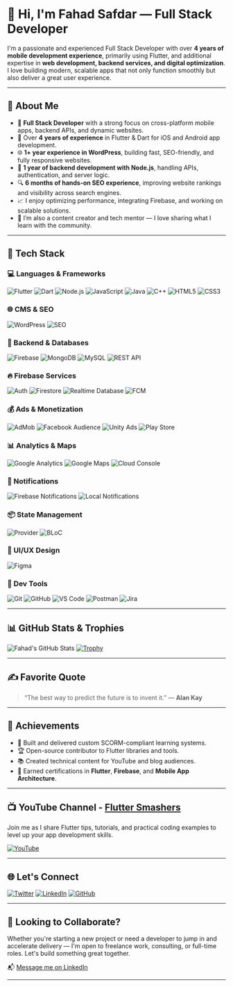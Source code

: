 # 👋 Hi, I'm Fahad Safdar — Full Stack Developer

I'm a passionate and experienced Full Stack Developer with over **4 years of mobile development experience**, primarily using Flutter, and additional expertise in **web development, backend services, and digital optimization**. I love building modern, scalable apps that not only function smoothly but also deliver a great user experience.

---

## 🚀 About Me
- 💼 **Full Stack Developer** with a strong focus on cross-platform mobile apps, backend APIs, and dynamic websites.
- 📱 Over **4 years of experience** in Flutter & Dart for iOS and Android app development.
- 🌐 **1+ year experience in WordPress**, building fast, SEO-friendly, and fully responsive websites.
- 🔧 **1 year of backend development with Node.js**, handling APIs, authentication, and server logic.
- 🔍 **6 months of hands-on SEO experience**, improving website rankings and visibility across search engines.
- 📈 I enjoy optimizing performance, integrating Firebase, and working on scalable solutions.
- 🎤 I’m also a content creator and tech mentor — I love sharing what I learn with the community.

---

## 🧰 Tech Stack

### 💻 Languages & Frameworks
![Flutter](https://img.shields.io/badge/Flutter-02569B?style=for-the-badge&logo=flutter&logoColor=white)
![Dart](https://img.shields.io/badge/Dart-0175C2?style=for-the-badge&logo=dart&logoColor=white)
![Node.js](https://img.shields.io/badge/Node.js-339933?style=for-the-badge&logo=node.js&logoColor=white)
![JavaScript](https://img.shields.io/badge/JavaScript-F7DF1E?style=for-the-badge&logo=javascript&logoColor=black)
![Java](https://img.shields.io/badge/Java-F89820?style=for-the-badge&logo=openjdk&logoColor=white)
![C++](https://img.shields.io/badge/C++-00599C?style=for-the-badge&logo=c%2B%2B&logoColor=white)
![HTML5](https://img.shields.io/badge/HTML5-E34F26?style=for-the-badge&logo=html5&logoColor=white)
![CSS3](https://img.shields.io/badge/CSS3-1572B6?style=for-the-badge&logo=css3&logoColor=white)

### 🌐 CMS & SEO
![WordPress](https://img.shields.io/badge/WordPress-21759B?style=for-the-badge&logo=wordpress&logoColor=white)
![SEO](https://img.shields.io/badge/SEO-00C853?style=for-the-badge&logo=google&logoColor=white)

### 🔧 Backend & Databases
![Firebase](https://img.shields.io/badge/Firebase-FFCA28?style=for-the-badge&logo=firebase&logoColor=black)
![MongoDB](https://img.shields.io/badge/MongoDB-47A248?style=for-the-badge&logo=mongodb&logoColor=white)
![MySQL](https://img.shields.io/badge/MySQL-4479A1?style=for-the-badge&logo=mysql&logoColor=white)
![REST API](https://img.shields.io/badge/REST_API-FF6F00?style=for-the-badge&logo=fastapi&logoColor=white)

### 🔥 Firebase Services
![Auth](https://img.shields.io/badge/Firebase_Auth-FC6C00?style=for-the-badge&logo=firebase&logoColor=white)
![Firestore](https://img.shields.io/badge/Cloud_Firestore-FFB300?style=for-the-badge&logo=googlecloud&logoColor=white)
![Realtime Database](https://img.shields.io/badge/Realtime_Database-F57C00?style=for-the-badge&logo=firebase&logoColor=white)
![FCM](https://img.shields.io/badge/Firebase_Messaging-FFA000?style=for-the-badge&logo=googlemessages&logoColor=white)

### 💰 Ads & Monetization
![AdMob](https://img.shields.io/badge/AdMob-E37400?style=for-the-badge&logo=googleads&logoColor=white)
![Facebook Audience](https://img.shields.io/badge/Facebook_Audience-4267B2?style=for-the-badge&logo=facebook&logoColor=white)
![Unity Ads](https://img.shields.io/badge/Unity_Ads-000000?style=for-the-badge&logo=unity&logoColor=white)
![Play Store](https://img.shields.io/badge/Google_Play-3DDC84?style=for-the-badge&logo=google-play&logoColor=white)

### 📊 Analytics & Maps
![Google Analytics](https://img.shields.io/badge/Google_Analytics-F9AB00?style=for-the-badge&logo=googleanalytics&logoColor=white)
![Google Maps](https://img.shields.io/badge/Google_Maps-4285F4?style=for-the-badge&logo=googlemaps&logoColor=white)
![Cloud Console](https://img.shields.io/badge/Google_Cloud_Console-1A73E8?style=for-the-badge&logo=googlecloud&logoColor=white)

### 🔔 Notifications
![Firebase Notifications](https://img.shields.io/badge/Firebase_Notifications-FC6C00?style=for-the-badge&logo=firebase&logoColor=white)
![Local Notifications](https://img.shields.io/badge/Local_Notifications-3DDC84?style=for-the-badge&logo=android&logoColor=white)

### 📦 State Management
![Provider](https://img.shields.io/badge/Provider-DE3E30?style=for-the-badge&logo=provider&logoColor=white)
![BLoC](https://img.shields.io/badge/BLoC-0098DB?style=for-the-badge&logo=bloc&logoColor=white)

### 🎨 UI/UX Design
![Figma](https://img.shields.io/badge/Figma-F24E1E?style=for-the-badge&logo=figma&logoColor=white)

### 🧰 Dev Tools
![Git](https://img.shields.io/badge/Git-F05032?style=for-the-badge&logo=git&logoColor=white)
![GitHub](https://img.shields.io/badge/GitHub-181717?style=for-the-badge&logo=github&logoColor=white)
![VS Code](https://img.shields.io/badge/VS_Code-007ACC?style=for-the-badge&logo=visualstudiocode&logoColor=white)
![Postman](https://img.shields.io/badge/Postman-FF6C37?style=for-the-badge&logo=postman&logoColor=white)
![Jira](https://img.shields.io/badge/Jira-0052CC?style=for-the-badge&logo=jira&logoColor=white)

---

## 📊 GitHub Stats & Trophies

![Fahad's GitHub Stats](https://github-readme-stats.vercel.app/api?username=ifahadislive&show_icons=true&theme=radical)
[![Trophy](https://github-profile-trophy.vercel.app/?username=ifahadislive&theme=onedark)](https://github.com/ryo-ma/github-profile-trophy)

---

## ✍️ Favorite Quote
> “The best way to predict the future is to invent it.” — **Alan Kay**

---

## 🎯 Achievements
- 🧪 Built and delivered custom SCORM-compliant learning systems.
- 🏆 Open-source contributor to Flutter libraries and tools.
- 📚 Created technical content for YouTube and blog audiences.
- 📜 Earned certifications in **Flutter**, **Firebase**, and **Mobile App Architecture**.

---

## 📺 YouTube Channel - [Flutter Smashers](https://youtube.com/@FlutterSmashers)
Join me as I share Flutter tips, tutorials, and practical coding examples to level up your app development skills.

[![YouTube](https://img.shields.io/badge/Subscribe-%23FF0000.svg?style=for-the-badge&logo=YouTube&logoColor=white)](https://youtube.com/@FlutterSmashers)

---

## 🌐 Let's Connect

[![Twitter](https://img.shields.io/badge/Twitter-1DA1F2?style=for-the-badge&logo=twitter&logoColor=white)](https://twitter.com/ifahadislive)
[![LinkedIn](https://img.shields.io/badge/LinkedIn-0077B5?style=for-the-badge&logo=linkedin&logoColor=white)](https://linkedin.com/in/ifahadislive)
[![GitHub](https://img.shields.io/badge/GitHub-171515?style=for-the-badge&logo=github&logoColor=white)](https://github.com/ifahadislive)

---

## 💼 Looking to Collaborate?
Whether you're starting a new project or need a developer to jump in and accelerate delivery — I'm open to freelance work, consulting, or full-time roles. Let's build something great together.

📬 [Message me on LinkedIn](https://linkedin.com/in/ifahadislive)

---
